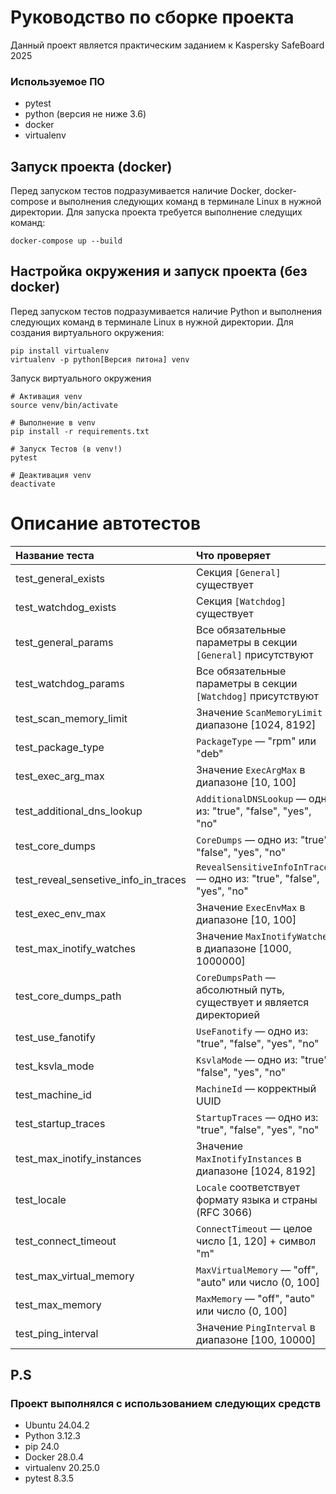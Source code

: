 # Руководство по сборке проекта

Данный проект является практическим заданием к Kaspersky SafeBoard 2025 

### Используемое ПО 
- pytest
- python (версия не ниже 3.6)
- docker
- virtualenv

## Запуск проекта (docker)

Перед запуском тестов подразумивается наличие Docker, docker-compose и выполнения следующих команд в терминале Linux в нужной директории.
Для запуска проекта требуется выполнение следущих команд:
```
docker-compose up --build
```

## Настройка окружения и запуск проекта (без docker)

Перед запуском тестов подразумивается наличие Python и выполнения следующих команд в терминале Linux в нужной директории.
Для создания виртуального окружения:
```
pip install virtualenv
virtualenv -p python[Версия питона] venv
```
Запуск виртуального окружения
```
# Активация venv
source venv/bin/activate 

# Выполнение в venv
pip install -r requirements.txt

# Запуск Тестов (в venv!)
pytest 

# Деактивация venv
deactivate
```

# Описание автотестов

| Название теста | Что проверяет |
|:----------------|:--------------|
| test_general_exists | Секция `[General]` существует |
| test_watchdog_exists | Секция `[Watchdog]` существует |
| test_general_params | Все обязательные параметры в секции `[General]` присутствуют |
| test_watchdog_params | Все обязательные параметры в секции `[Watchdog]` присутствуют |
| test_scan_memory_limit | Значение `ScanMemoryLimit` в диапазоне [1024, 8192] |
| test_package_type | `PackageType` — "rpm" или "deb" |
| test_exec_arg_max | Значение `ExecArgMax` в диапазоне [10, 100] |
| test_additional_dns_lookup | `AdditionalDNSLookup` — одно из: "true", "false", "yes", "no" |
| test_core_dumps | `CoreDumps` — одно из: "true", "false", "yes", "no" |
| test_reveal_sensetive_info_in_traces | `RevealSensitiveInfoInTraces` — одно из: "true", "false", "yes", "no" |
| test_exec_env_max | Значение `ExecEnvMax` в диапазоне [10, 100] |
| test_max_inotify_watches | Значение `MaxInotifyWatches` в диапазоне [1000, 1000000] |
| test_core_dumps_path | `CoreDumpsPath` — абсолютный путь, существует и является директорией |
| test_use_fanotify | `UseFanotify` — одно из: "true", "false", "yes", "no" |
| test_ksvla_mode | `KsvlaMode` — одно из: "true", "false", "yes", "no" |
| test_machine_id | `MachineId` — корректный UUID |
| test_startup_traces | `StartupTraces` — одно из: "true", "false", "yes", "no" |
| test_max_inotify_instances | Значение `MaxInotifyInstances` в диапазоне [1024, 8192] |
| test_locale | `Locale` соответствует формату языка и страны (RFC 3066) |
| test_connect_timeout | `ConnectTimeout` — целое число [1, 120] + символ "m" |
| test_max_virtual_memory | `MaxVirtualMemory` — "off", "auto" или число (0, 100] |
| test_max_memory | `MaxMemory` — "off", "auto" или число (0, 100] |
| test_ping_interval | Значение `PingInterval` в диапазоне [100, 10000] |

## P.S
### Проект выполнялся с использованием следующих средств
- Ubuntu 24.04.2
- Python 3.12.3
- pip 24.0
- Docker 28.0.4
- virtualenv 20.25.0
- pytest 8.3.5

